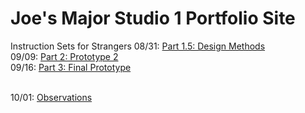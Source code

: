 # Joe's Major Studio 1 Portfolio Site #

Instruction Sets for Strangers
08/31: [Part 1.5: Design Methods](https://sycrus.github.io/major-studio-1/0831.html) <br>
09/09: [Part 2: Prototype 2](https://sycrus.github.io/major-studio-1/0909.html) <br>
09/16: [Part 3: Final Prototype](https://sycrus.github.io/major-studio-1/0916.html) <br>
<br>

10/01: [Observations](https://sycrus.github.io/major-studio-1/1001.html)